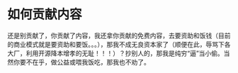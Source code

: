 

<!--
 * @version:
 * @Author:  StevenJokess（蔡舒起） https://github.com/StevenJokess
 * @Date: 2023-09-09 21:53:54
 * @LastEditors:  StevenJokess（蔡舒起） https://github.com/StevenJokess
 * @LastEditTime: 2023-09-09 23:21:44
 * @Description:
 * @Help me: make friends by a867907127@gmail.com and help me get some “foreign” things or service I need in life; 如有帮助，请资助，失业3年了。![支付宝收款码](https://github.com/StevenJokess/d2rl/blob/master/img/%E6%94%B6.jpg)
 * @TODO::
 * @Reference:
-->
# 如何贡献内容

还是别贡献了，你贡献了内容，我还拿你贡献的免费内容，去要资助和饭钱（目前的商业模式就是要资助和要饭。。。），那我不成无良资本家了（顺便在此，辱骂下各大厂，利用开源降本增孝的无耻！！！）？抄别人的，那我是纯穷“逼”当小偷。当然你要不在乎，做公益或喂我饭吃，那我也不劝了。


